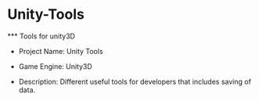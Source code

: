 # Unity-Tools
*** Tools for unity3D
* Project Name: Unity Tools

* Game Engine: Unity3D

* Description: Different useful tools for developers that includes saving of data.